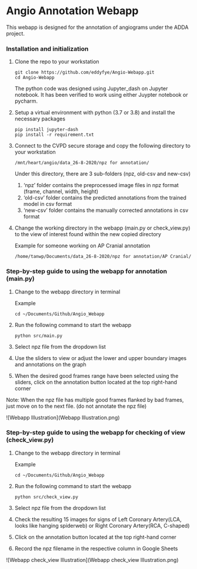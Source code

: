 # Angio Annotation Webapp

This webapp is designed for the annotation of angiograms under the ADDA project.

### Installation and initialization

1. Clone the repo to your workstation
    
    ```
    git clone https://github.com/eddyfye/Angio-Webapp.git
    cd Angio-Webapp
    ```
    
    The python code was designed using Jupyter_dash on Jupyter notebook. It has been verified to work using either Juypter notebook or pycharm.

2. Setup a virtual environment with python (3.7 or 3.8) and install the necessary packages
    
    ```
    pip install jupyter-dash
    pip install -r requirement.txt
    ```

3. Connect to the CVPD secure storage and copy the following directory to your workstation
    
    ```
    /mnt/heart/angio/data_26-8-2020/npz for annotation/
    ```
    Under this directory, there are 3 sub-folders (npz, old-csv and new-csv)
    1) ‘npz’ folder contains the preprocessed image files in npz format (frame, channel, width, height)
    2) ‘old-csv’ folder contains the predicted annotations from the trained model in csv format
    3) ‘new-csv’ folder contains the manually corrected annotations in csv format
    
 4. Change the working directory in the webapp (main.py or check_view.py) to the view of interest found within the new copied directory
    
    Example for someone working on AP Cranial annotation
    ```
    /home/tanwp/Documents/data_26-8-2020/npz for annotation/AP Cranial/
    ```

### Step-by-step guide to using the webapp for annotation (main.py)

1) Change to the webapp directory in terminal

    Example
    ```
   cd ~/Documents/Github/Angio_Webapp
   ```

2) Run the following command to start the webapp

    ```
   python src/main.py
   ```
   
3) Select npz file from the dropdown list
4) Use the sliders to view or adjust the lower and upper boundary images and annotations on the graph
5) When the desired good frames range have been selected using the sliders, click on the annotation button located at the top right-hand corner

Note: When the npz file has multiple good frames flanked by bad frames, just move on to the next file. (do not annotate the npz file)

![Webapp Illustration](Webapp Illustration.png)

### Step-by-step guide to using the webapp for checking of view (check_view.py)

1) Change to the webapp directory in terminal

    Example
    ```
   cd ~/Documents/Github/Angio_Webapp
   ```

2) Run the following command to start the webapp

    ```
   python src/check_view.py
   ```

3) Select npz file from the dropdown list
4) Check the resulting 15 images for signs of Left Coronary Artery(LCA, looks like hanging spiderweb) or Right Coronary Artery(RCA, C-shaped)
5) Click on the annotation button located at the top right-hand corner
6) Record the npz filename in the respective column in Google Sheets

![Webapp check_view Illustration](Webapp check_view Illustration.png)